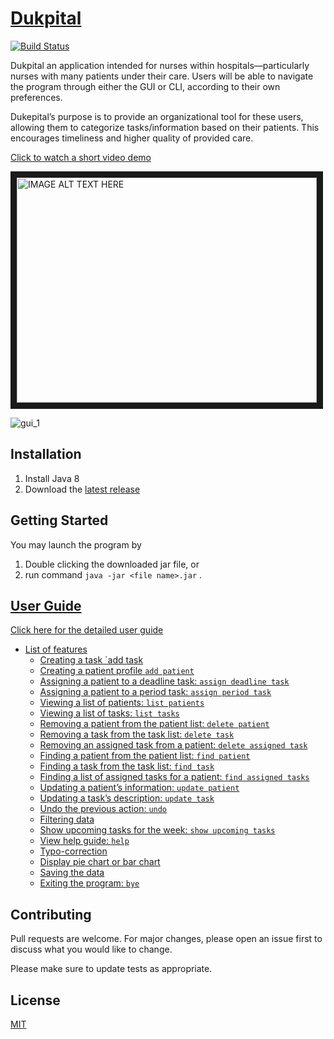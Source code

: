 # [Dukpital](https://youtu.be/GdsyMKeBYHg)

[![Build Status](https://travis-ci.org/AY1920S1-CS2113-T13-2/main.svg?branch=master)](https://travis-ci.org/AY1920S1-CS2113-T13-2/main)

Dukpital an application intended for nurses within hospitals—particularly nurses with many patients under their care. Users will be able to navigate the program through either the GUI or CLI, according to their own preferences.

Dukepital’s purpose is to provide an organizational tool for these users, allowing them to categorize tasks/information based on their patients. This encourages timeliness and higher quality of provided care.



[Click to watch a short video demo](https://youtu.be/GdsyMKeBYHg)

<a href="http://www.youtube.com/watch?feature=player_embedded&v=GdsyMKeBYHg
" target="_blank"><img src="http://img.youtube.com/vi/GdsyMKeBYHg/0.jpg" 
alt="IMAGE ALT TEXT HERE" width="480" height="360" border="10" /></a>



![gui_1](images/Ui.png)

## Installation

1. Install Java 8
2. Download the [latest release](https://github.com/HUANGXUANKUN/dukpital/releases/download/v1.4/CS2113-T13-2.Dukepital.-v1.4.jar) 

## Getting Started

You may launch the program by

1. Double clicking the downloaded jar file, or 
2. run command `java -jar <file name>.jar` .

## [User Guide](userguide.md)

[Click here for the detailed user guide](userguide.md)

* [List of features](userguide.md#2-features)
  + [Creating a task `add task](userguide.md#creating-a-task--add-task-)
  + [Creating a patient profile `add patient`](userguide.md#creating-a-patient-profile--add-patient-)
  + [Assigning a patient to a deadline task: `assign deadline task`](userguide.md#assigning-a-patient-to-a-deadline-task---assign-deadline-task-)
  + [Assigning a patient to a period task: `assign period task`](userguide.md#assigning-a-patient-to-a-period-task---assign-period-task-)
  + [Viewing a list of patients: `list patients`](userguide.md#viewing-a-list-of-patients---list-patients-)
  + [Viewing a list of tasks: `list tasks`](userguide.md#viewing-a-list-of-tasks---list-tasks-)
  + [Removing a patient from the patient list: `delete patient`](userguide.md#removing-a-patient-from-the-patient-list---delete-patient-)
  + [Removing a task from the task list: `delete task`](userguide.md#removing-a-task-from-the-task-list---delete-task-)
  + [Removing an assigned task from a patient: `delete assigned task`](userguide.md#removing-an-assigned-task-from-a-patient---delete-assigned-task-)
  + [Finding a patient from the patient list: `find patient`](userguide.md#finding-a-patient-from-the-patient-list---find-patient-)
  + [Finding a task from the task list: `find task`](userguide.md#finding-a-task-from-the-task-list---find-task-)
  + [Finding a list of assigned tasks for a patient: `find assigned tasks`](userguide.md#finding-a-list-of-assigned-tasks-for-a-patient---find-assigned-tasks-)
  + [Updating a patient’s information: `update patient`](userguide.md#updating-a-patient-s-information---update-patient-)
  + [Updating a task’s description: `update task`](userguide.md#updating-a-task-s-description---update-task-)
  + [Undo the previous action: `undo`](userguide.md#undo-the-previous-action---undo-)
  + [Filtering data](userguide.md#filtering-data)
  + [Show upcoming tasks for the week: `show upcoming tasks`](userguide.md#show-upcoming-tasks-for-the-week---show-upcoming-tasks-)
  + [View help guide: `help`](userguide.md#view-help-guide---help-)
  + [Typo-correction](userguide.md#typo-correction)
  + [Display pie chart or bar chart](userguide.md#display-pie-chart-or-bar-chart)
  + [Saving the data](userguide.md#saving-the-data)
  + [Exiting the program: `bye`](userguide.md#exiting-the-program---bye-)


## Contributing

Pull requests are welcome. For major changes, please open an issue first to discuss what you would like to change.

Please make sure to update tests as appropriate.

## License
[MIT](https://choosealicense.com/licenses/mit/)
